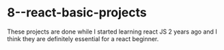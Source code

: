 # 8--react-basic-projects
These projects are done while I started learning react JS 2 years ago and I think they are definitely essential for a react beginner.


